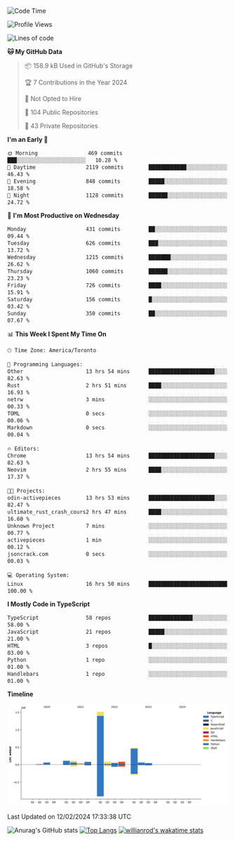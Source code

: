 <!--START_SECTION:waka-->
![Code Time](http://img.shields.io/badge/Code%20Time-1%2C176%20hrs%2053%20mins-blue)

![Profile Views](http://img.shields.io/badge/Profile%20Views-5-blue)

![Lines of code](https://img.shields.io/badge/From%20Hello%20World%20I%27ve%20Written-2.7%20million%20lines%20of%20code-blue)

**🐱 My GitHub Data** 

> 📦 158.9 kB Used in GitHub's Storage 
 > 
> 🏆 7 Contributions in the Year 2024
 > 
> 🚫 Not Opted to Hire
 > 
> 📜 104 Public Repositories 
 > 
> 🔑 43 Private Repositories 
 > 
**I'm an Early 🐤** 

```text
🌞 Morning                469 commits         ███░░░░░░░░░░░░░░░░░░░░░░   10.28 % 
🌆 Daytime                2119 commits        ████████████░░░░░░░░░░░░░   46.43 % 
🌃 Evening                848 commits         █████░░░░░░░░░░░░░░░░░░░░   18.58 % 
🌙 Night                  1128 commits        ██████░░░░░░░░░░░░░░░░░░░   24.72 % 
```
📅 **I'm Most Productive on Wednesday** 

```text
Monday                   431 commits         ██░░░░░░░░░░░░░░░░░░░░░░░   09.44 % 
Tuesday                  626 commits         ███░░░░░░░░░░░░░░░░░░░░░░   13.72 % 
Wednesday                1215 commits        ███████░░░░░░░░░░░░░░░░░░   26.62 % 
Thursday                 1060 commits        ██████░░░░░░░░░░░░░░░░░░░   23.23 % 
Friday                   726 commits         ████░░░░░░░░░░░░░░░░░░░░░   15.91 % 
Saturday                 156 commits         █░░░░░░░░░░░░░░░░░░░░░░░░   03.42 % 
Sunday                   350 commits         ██░░░░░░░░░░░░░░░░░░░░░░░   07.67 % 
```


📊 **This Week I Spent My Time On** 

```text
🕑︎ Time Zone: America/Toronto

💬 Programming Languages: 
Other                    13 hrs 54 mins      █████████████████████░░░░   82.63 % 
Rust                     2 hrs 51 mins       ████░░░░░░░░░░░░░░░░░░░░░   16.93 % 
netrw                    3 mins              ░░░░░░░░░░░░░░░░░░░░░░░░░   00.33 % 
TOML                     0 secs              ░░░░░░░░░░░░░░░░░░░░░░░░░   00.06 % 
Markdown                 0 secs              ░░░░░░░░░░░░░░░░░░░░░░░░░   00.04 % 

🔥 Editors: 
Chrome                   13 hrs 54 mins      █████████████████████░░░░   82.63 % 
Neovim                   2 hrs 55 mins       ████░░░░░░░░░░░░░░░░░░░░░   17.37 % 

🐱‍💻 Projects: 
odin-activepieces        13 hrs 53 mins      █████████████████████░░░░   82.47 % 
ultimate_rust_crash_cours2 hrs 47 mins       ████░░░░░░░░░░░░░░░░░░░░░   16.60 % 
Unknown Project          7 mins              ░░░░░░░░░░░░░░░░░░░░░░░░░   00.77 % 
activepieces             1 min               ░░░░░░░░░░░░░░░░░░░░░░░░░   00.12 % 
jsoncrack.com            0 secs              ░░░░░░░░░░░░░░░░░░░░░░░░░   00.03 % 

💻 Operating System: 
Linux                    16 hrs 50 mins      █████████████████████████   100.00 % 
```

**I Mostly Code in TypeScript** 

```text
TypeScript               58 repos            ██████████████░░░░░░░░░░░   58.00 % 
JavaScript               21 repos            █████░░░░░░░░░░░░░░░░░░░░   21.00 % 
HTML                     3 repos             █░░░░░░░░░░░░░░░░░░░░░░░░   03.00 % 
Python                   1 repo              ░░░░░░░░░░░░░░░░░░░░░░░░░   01.00 % 
Handlebars               1 repo              ░░░░░░░░░░░░░░░░░░░░░░░░░   01.00 % 
```



**Timeline**

![Lines of Code chart](https://raw.githubusercontent.com/wise-introvert/wise-introvert/master/assets/bar_graph.png)


 Last Updated on 12/02/2024 17:33:38 UTC
<!--END_SECTION:waka-->

![Anurag's GitHub stats](https://github-readme-stats.vercel.app/api?username=wise-introvert&count_private=true&show_icons=true)
[![Top Langs](https://github-readme-stats.vercel.app/api/top-langs/?username=wise-introvert&langs_count=10)](https://github.com/anuraghazra/github-readme-stats)
[![willianrod's wakatime stats](https://github-readme-stats.vercel.app/api/wakatime?username=wiseintrovert)](https://github.com/anuraghazra/github-readme-stats)
